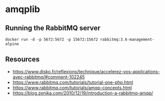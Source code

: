# amqplib

## Running  the RabbitMQ server
`docker run -d -p 5672:5672 -p 15672:15672 rabbitmq:3.6-management-alpine`

## Resources
- https://www.disko.fr/reflexions/technique/accelerez-vos-applications-avec-rabbitmq/#comment-102245
- https://www.rabbitmq.com/tutorials/tutorial-one-php.html
- https://www.rabbitmq.com/tutorials/amqp-concepts.html
- https://blog.zenika.com/2010/12/19/introduction-a-rabbitmq-amqp/
